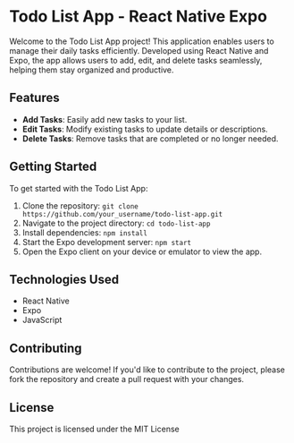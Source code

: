 # Todo List App - React Native Expo

Welcome to the Todo List App project! This application enables users to manage their daily tasks efficiently. Developed using React Native and Expo, the app allows users to add, edit, and delete tasks seamlessly, helping them stay organized and productive.

## Features

- **Add Tasks**: Easily add new tasks to your list.
- **Edit Tasks**: Modify existing tasks to update details or descriptions.
- **Delete Tasks**: Remove tasks that are completed or no longer needed.

## Getting Started

To get started with the Todo List App:

1. Clone the repository: `git clone https://github.com/your_username/todo-list-app.git`
2. Navigate to the project directory: `cd todo-list-app`
3. Install dependencies: `npm install`
4. Start the Expo development server: `npm start`
5. Open the Expo client on your device or emulator to view the app.

## Technologies Used

- React Native
- Expo
- JavaScript

## Contributing

Contributions are welcome! If you'd like to contribute to the project, please fork the repository and create a pull request with your changes.

## License

This project is licensed under the MIT License 

